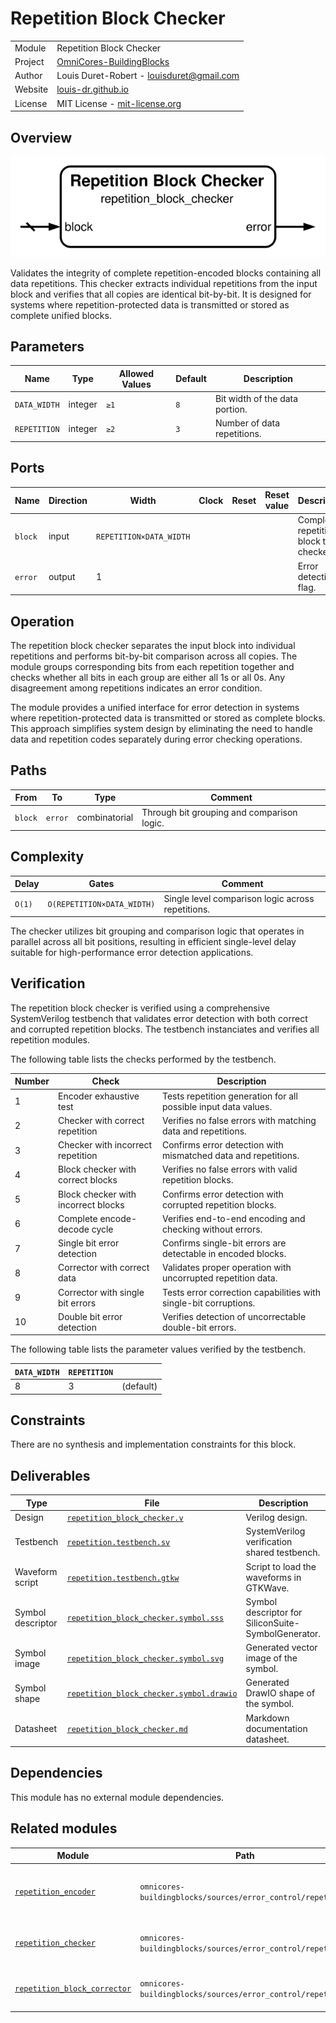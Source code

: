 # Repetition Block Checker

|         |                                                                                  |
| ------- | -------------------------------------------------------------------------------- |
| Module  | Repetition Block Checker                                                         |
| Project | [OmniCores-BuildingBlocks](https://github.com/Louis-DR/OmniCores-BuildingBlocks) |
| Author  | Louis Duret-Robert - [louisduret@gmail.com](mailto:louisduret@gmail.com)         |
| Website | [louis-dr.github.io](https://louis-dr.github.io)                                 |
| License | MIT License - [mit-license.org](https://mit-license.org)                         |

## Overview

![repetition_block_checker](repetition_block_checker.symbol.svg)

Validates the integrity of complete repetition-encoded blocks containing all data repetitions. This checker extracts individual repetitions from the input block and verifies that all copies are identical bit-by-bit. It is designed for systems where repetition-protected data is transmitted or stored as complete unified blocks.

## Parameters

| Name         | Type    | Allowed Values | Default | Description                    |
| ------------ | ------- | -------------- | ------- | ------------------------------ |
| `DATA_WIDTH` | integer | `≥1`           | `8`     | Bit width of the data portion. |
| `REPETITION` | integer | `≥2`           | `3`     | Number of data repetitions.    |

## Ports

| Name    | Direction | Width                   | Clock | Reset | Reset value | Description                              |
| ------- | --------- | ----------------------- | ----- | ----- | ----------- | ---------------------------------------- |
| `block` | input     | `REPETITION×DATA_WIDTH` |       |       |             | Complete repetition block to be checked. |
| `error` | output    | 1                       |       |       |             | Error detection flag.                    |

## Operation

The repetition block checker separates the input block into individual repetitions and performs bit-by-bit comparison across all copies. The module groups corresponding bits from each repetition together and checks whether all bits in each group are either all 1s or all 0s. Any disagreement among repetitions indicates an error condition.

The module provides a unified interface for error detection in systems where repetition-protected data is transmitted or stored as complete blocks. This approach simplifies system design by eliminating the need to handle data and repetition codes separately during error checking operations.

## Paths

| From    | To      | Type          | Comment                                    |
| ------- | ------- | ------------- | ------------------------------------------ |
| `block` | `error` | combinatorial | Through bit grouping and comparison logic. |

## Complexity

| Delay  | Gates                      | Comment                                           |
| ------ | -------------------------- | ------------------------------------------------- |
| `O(1)` | `O(REPETITION×DATA_WIDTH)` | Single level comparison logic across repetitions. |

The checker utilizes bit grouping and comparison logic that operates in parallel across all bit positions, resulting in efficient single-level delay suitable for high-performance error detection applications.

## Verification

The repetition block checker is verified using a comprehensive SystemVerilog testbench that validates error detection with both correct and corrupted repetition blocks. The testbench instanciates and verifies all repetition modules.

The following table lists the checks performed by the testbench.

| Number | Check                               | Description                                                      |
| ------ | ----------------------------------- | ---------------------------------------------------------------- |
| 1      | Encoder exhaustive test             | Tests repetition generation for all possible input data values.  |
| 2      | Checker with correct repetition     | Verifies no false errors with matching data and repetitions.     |
| 3      | Checker with incorrect repetition   | Confirms error detection with mismatched data and repetitions.   |
| 4      | Block checker with correct blocks   | Verifies no false errors with valid repetition blocks.           |
| 5      | Block checker with incorrect blocks | Confirms error detection with corrupted repetition blocks.       |
| 6      | Complete encode-decode cycle        | Verifies end-to-end encoding and checking without errors.        |
| 7      | Single bit error detection          | Confirms single-bit errors are detectable in encoded blocks.     |
| 8      | Corrector with correct data         | Validates proper operation with uncorrupted repetition data.     |
| 9      | Corrector with single bit errors    | Tests error correction capabilities with single-bit corruptions. |
| 10     | Double bit error detection          | Verifies detection of uncorrectable double-bit errors.           |

The following table lists the parameter values verified by the testbench.

| `DATA_WIDTH` | `REPETITION` |           |
| ------------ | ------------ | --------- |
| 8            | 3            | (default) |

## Constraints

There are no synthesis and implementation constraints for this block.

## Deliverables

| Type              | File                                                                               | Description                                         |
| ----------------- | ---------------------------------------------------------------------------------- | --------------------------------------------------- |
| Design            | [`repetition_block_checker.v`](repetition_block_checker.v)                         | Verilog design.                                     |
| Testbench         | [`repetition.testbench.sv`](repetition.testbench.sv)                               | SystemVerilog verification shared testbench.        |
| Waveform script   | [`repetition.testbench.gtkw`](repetition.testbench.gtkw)                           | Script to load the waveforms in GTKWave.            |
| Symbol descriptor | [`repetition_block_checker.symbol.sss`](repetition_block_checker.symbol.sss)       | Symbol descriptor for SiliconSuite-SymbolGenerator. |
| Symbol image      | [`repetition_block_checker.symbol.svg`](repetition_block_checker.symbol.svg)       | Generated vector image of the symbol.               |
| Symbol shape      | [`repetition_block_checker.symbol.drawio`](repetition_block_checker.symbol.drawio) | Generated DrawIO shape of the symbol.               |
| Datasheet         | [`repetition_block_checker.md`](repetition_block_checker.md)                       | Markdown documentation datasheet.                   |

## Dependencies

This module has no external module dependencies.

## Related modules

| Module                                                        | Path                                                        | Comment                                        |
| ------------------------------------------------------------- | ----------------------------------------------------------- | ---------------------------------------------- |
| [`repetition_encoder`](repetition_encoder.md)                 | `omnicores-buildingblocks/sources/error_control/repetition` | Internal dependency for repetition generation. |
| [`repetition_checker`](repetition_checker.md)                 | `omnicores-buildingblocks/sources/error_control/repetition` | Variant for separate data and code.            |
| [`repetition_block_corrector`](repetition_block_corrector.md) | `omnicores-buildingblocks/sources/error_control/repetition` | Variant with error correction capability.      |